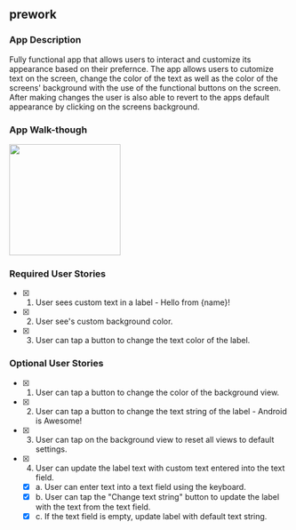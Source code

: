 ## prework

### App Description
Fully functional app that allows users to interact and customize its appearance based on their prefernce. 
The app allows users to cutomize text on the screen, change the color of the text as well as the color of the 
screens' background with the use of the functional buttons on the screen. After making changes the user is also 
able to revert to the apps default appearance by clicking on the screens background.

### App Walk-though
<img src="https://imgur.com/juGNlET" width=200><br>



### Required User Stories
- [x] 1. User sees custom text in a label - Hello from {name}!
- [x] 2. User see's custom background color.
- [x] 3. User can tap a button to change the text color of the label.

### Optional User Stories
- [x] 1. User can tap a button to change the color of the background view.  
- [x] 2. User can tap a button to change the text string of the label - Android is Awesome!  
- [x] 3. User can tap on the background view to reset all views to default settings.  
- [x] 4. User can update the label text with custom text entered into the text field.  
   - [x] a. User can enter text into a text field using the keyboard.  
   - [x] b. User can tap the "Change text string" button to update the label with the text from the text field.  
   - [x] c. If the text field is empty, update label with default text string.  
